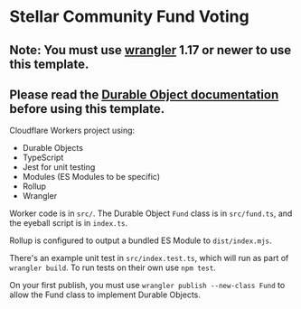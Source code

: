 # Stellar Community Fund Voting

## Note: You must use [wrangler](https://developers.cloudflare.com/workers/cli-wrangler/install-update) 1.17 or newer to use this template.

## Please read the [Durable Object documentation](https://developers.cloudflare.com/workers/learning/using-durable-objects) before using this template.

Cloudflare Workers project using:

- Durable Objects
- TypeScript
- Jest for unit testing
- Modules (ES Modules to be specific)
- Rollup
- Wrangler

Worker code is in `src/`. The Durable Object `Fund` class is in `src/fund.ts`, and the eyeball script is in `index.ts`.

Rollup is configured to output a bundled ES Module to `dist/index.mjs`.

There's an example unit test in `src/index.test.ts`, which will run as part of `wrangler build`. To run tests on their own use `npm test`.

On your first publish, you must use `wrangler publish --new-class Fund` to allow the Fund class to implement Durable Objects.
